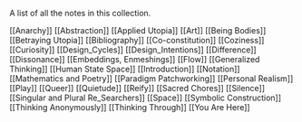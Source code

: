 ---
---

A list of all the notes in this collection.

[[Anarchy]]
[[Abstraction]]
[[Applied Utopia]]
[[Art]]
[[Being Bodies]]
[[Betraying Utopia]]
[[Bibliography]]
[[Co-constitution]]
[[Coziness]]
[[Curiosity]]
[[Design_Cycles]]
[[Design_Intentions]]
[[Difference]]
[[Dissonance]]
[[Embeddings, Enmeshings]]
[[Flow]]
[[Generalized Thinking]]
[[Human State Space]]
[[Introduction]]
[[Notation]]
[[Mathematics and Poetry]]
[[Paradigm Patchworking]]
[[Personal Realism]]
[[Play]]
[[Queer]]
[[Quietude]]
[[Reify]]
[[Sacred Chores]]
[[Silence]]
[[Singular and Plural Re_Searchers]]
[[Space]]
[[Symbolic Construction]]
[[Thinking Anonymously]]
[[Thinking Through]]
[[You Are Here]]
